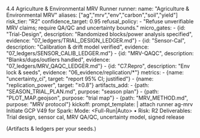 4.4 Agriculture & Environmental MRV Runner
runner:
  name: "Agriculture & Environmental MRV"
  aliases: ["ag","mrv","env","carbon","soil","yield"]
  risk_tier: "R2"
  confidence_target: 0.95
  refusal_policy:
    - "Refuse unverifiable MRV claims; require QA/QC and uncertainty bounds."
  micro_gates:
    - {id: "Trial-Design", description: "Randomized blocks/power analysis specified", evidence: "07_ledgers/TRIAL_DESIGN_LEDGER.md"}
    - {id: "Sensor-Cal", description: "Calibration & drift model verified", evidence: "07_ledgers/SENSOR_CALIB_LEDGER.md"}
    - {id: "MRV-QAQC", description: "Blanks/dups/outliers handled", evidence: "07_ledgers/MRV_QAQC_LEDGER.md"}
    - {id: "C7.Repro", description: "Env lock & seeds", evidence: "06_evidence/replication/*"}
  metrics:
    - {name: "uncertainty_ci", target: "report 95% CI; justified"}
    - {name: "replication_power", target: "≥0.8"}
  artifacts_add:
    - {path: "SEASON_TRIAL_PLAN.md", purpose: "season plan"}
    - {path: "PLOT_MAP.geojson", purpose: "trial map"}
    - {path: "MRV_METHOD.md", purpose: "MRV protocol"}
  kickoff:
    prompt_template: |
      attach runner ag-mrv
      Initiate GCP V49 for Spark: <MRV innovation>
      Mode: <Full-Run|Auto> • Risk: R2
      Deliverables: Trial design, sensor cal, MRV QA/QC, uncertainty model, signed release

(Artifacts & ledgers per your seeds.)
